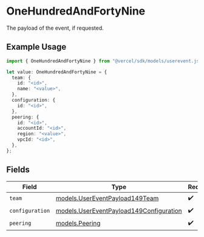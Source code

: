 # OneHundredAndFortyNine

The payload of the event, if requested.

## Example Usage

```typescript
import { OneHundredAndFortyNine } from "@vercel/sdk/models/userevent.js";

let value: OneHundredAndFortyNine = {
  team: {
    id: "<id>",
    name: "<value>",
  },
  configuration: {
    id: "<id>",
  },
  peering: {
    id: "<id>",
    accountId: "<id>",
    region: "<value>",
    vpcId: "<id>",
  },
};
```

## Fields

| Field                                                                                    | Type                                                                                     | Required                                                                                 | Description                                                                              |
| ---------------------------------------------------------------------------------------- | ---------------------------------------------------------------------------------------- | ---------------------------------------------------------------------------------------- | ---------------------------------------------------------------------------------------- |
| `team`                                                                                   | [models.UserEventPayload149Team](../models/usereventpayload149team.md)                   | :heavy_check_mark:                                                                       | N/A                                                                                      |
| `configuration`                                                                          | [models.UserEventPayload149Configuration](../models/usereventpayload149configuration.md) | :heavy_check_mark:                                                                       | N/A                                                                                      |
| `peering`                                                                                | [models.Peering](../models/peering.md)                                                   | :heavy_check_mark:                                                                       | N/A                                                                                      |